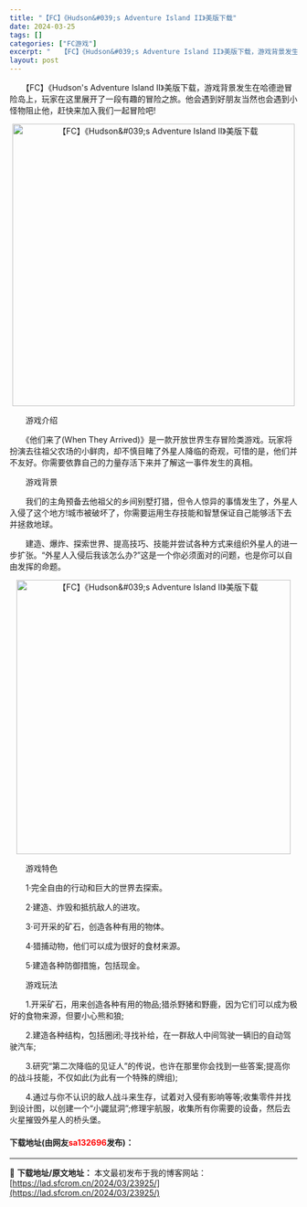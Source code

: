 ```yaml
---
title: "【FC】《Hudson&#039;s Adventure Island II》美版下载"
date: 2024-03-25
tags: []
categories: ["FC游戏"]
excerpt: "　　【FC】《Hudson&#039;s Adventure Island II》美版下载，游戏背景发生在哈德逊冒险岛上，玩家在这里展开了一段有趣的冒险之旅。他会遇到好朋友当然也会遇到小怪物阻止他，赶快来加入我们一起冒险吧! 　　游戏介绍 　　《他们来了(When They Arrived)》是一款开&hellip;"
layout: post
---
```


 <p>　　【FC】《Hudson&#39;s Adventure Island II》美版下载，游戏背景发生在哈德逊冒险岛上，玩家在这里展开了一段有趣的冒险之旅。他会遇到好朋友当然也会遇到小怪物阻止他，赶快来加入我们一起冒险吧!</p> <p align="center"><img align="" border="0" src="https://lad.sfcrom.cn/wp-content/uploads/2024/03/20240325_66019311a7d9c.png" width="494" alt="【FC】《Hudson&amp;#039;s Adventure Island II》美版下载" /></p> <p>　　游戏介绍</p> <p>　　《他们来了(When They Arrived)》是一款开放世界生存冒险类游戏。玩家将扮演去往祖父农场的小鲜肉，却不慎目睹了外星人降临的奇观，可惜的是，他们并不友好。你需要依靠自己的力量存活下来并了解这一事件发生的真相。</p> <p>　　游戏背景</p> <p>　　我们的主角预备去他祖父的乡间别墅打猎，但令人惊异的事情发生了，外星人入侵了这个地方!城市被破坏了，你需要运用生存技能和智慧保证自己能够活下去并拯救地球。</p> <p>　　建造、爆炸、探索世界、提高技巧、技能并尝试各种方式来组织外星人的进一步扩张。&ldquo;外星人入侵后我该怎么办?&rdquo;这是一个你必须面对的问题，也是你可以自由发挥的命题。</p> <p align="center"><img align="" border="0" src="https://lad.sfcrom.cn/wp-content/uploads/2024/03/20240325_6601931298720.png" width="480" alt="【FC】《Hudson&amp;#039;s Adventure Island II》美版下载" /></p> <p>　　游戏特色</p> <p>　　1&middot;完全自由的行动和巨大的世界去探索。</p> <p>　　2&middot;建造、炸毁和抵抗敌人的进攻。</p> <p>　　3&middot;可开采的矿石，创造各种有用的物体。</p> <p>　　4&middot;猎捕动物，他们可以成为很好的食材来源。</p> <p>　　5&middot;建造各种防御措施，包括现金。</p> <p>　　游戏玩法</p> <p>　　1.开采矿石，用来创造各种有用的物品;猎杀野猪和野鹿，因为它们可以成为极好的食物来源，但要小心熊和狼;</p> <p>　　2.建造各种结构，包括圈闭;寻找补给，在一群敌人中间驾驶一辆旧的自动驾驶汽车;</p> <p>　　3.研究&ldquo;第二次降临的见证人&rdquo;的传说，也许在那里你会找到一些答案;提高你的战斗技能，不仅如此(为此有一个特殊的牌组);</p> <p>　　4.通过与你不认识的敌人战斗来生存，试着对入侵有影响等等;收集零件并找到设计图，以创建一个&ldquo;小鼹鼠洞&rdquo;;修理宇航服，收集所有你需要的设备，然后去火星摧毁外星人的桥头堡。</p> <p><h4>下载地址(由网友<font color="red">sa132696</font>发布)：</h4></p> 

---
📖 **下载地址/原文地址：** 本文最初发布于我的博客网站：[https://lad.sfcrom.cn/2024/03/23925/](https://lad.sfcrom.cn/2024/03/23925/)

